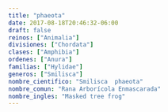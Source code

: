 ```yaml
---
title: "phaeota"
date: 2017-08-18T20:46:32-06:00
draft: false
reinos: ["Animalia"]
divisiones: ["Chordata"]
clases: ["Amphibia"]
ordenes: ["Anura"]
familias: ["Hylidae"]
generos: ["Smilisca"]
nombre_cientifico: "Smilisca  phaeota"
nombre_comun: "Rana Arborícola Enmascarada"
nombre_ingles: "Masked tree frog"
---
```

